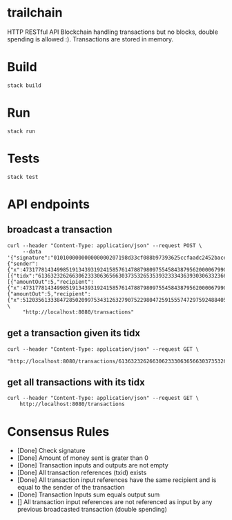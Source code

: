 # trailchain

HTTP RESTful API Blockchain handling transactions but no blocks, double spending is allowed :). Transactions are stored in memory.

# Build

``` 
stack build
``` 

# Run

``` 
stack run
``` 

# Tests

``` 
stack test
```

# API endpoints

## broadcast a transaction

```
curl --header "Content-Type: application/json" --request POST \
     --data '{"signature":"010100000000000000207198d33cf088b97393625ccfaadc2452bace4c15392333b15e52d5beae190eb10101000000000000002041aeff00e1790c0f3e320bd314f90758546f6115c7c5eb93dcd72655d81dbd11","header":{"sender":{"x":47317781434998519134393192415857614788798097554584387956200006799059179644219,"y":68245738562408087547057606020649782791502732612305366696251642247492949451659},"tin":[{"tidx":"61363232626630623330636566303735326535393233343639303063323664653037316638383065316166396434373233623337656235346536363433313861","position":1}],"tout":[{"amountOut":5,"recipient":{"x":47317781434998519134393192415857614788798097554584387956200006799059179644219,"y":68245738562408087547057606020649782791502732612305366696251642247492949451659}},{"amountOut":5,"recipient":{"x":51203561333847285020997534312632790752298047259155574729759248840534991758256,"y":3385028031810582993302291603005968454359108847405784436673155704231035446737}}]}}' \
	 "http://localhost:8080/transactions"
```

## get a transaction given its tidx

```
curl --header "Content-Type: application/json" --request GET \
     "http://localhost:8080/transactions/61363232626630623330636566303735326535393233343639303063323664653037316638383065316166396434373233623337656235346536363433313861"
```

## get all transactions with its tidx

```
curl --header "Content-Type: application/json" --request GET \
	http://localhost:8080/transactions
```

# Consensus Rules 

- [Done] Check signature
- [Done] Amount of money sent is grater than 0
- [Done] Transaction inputs and outputs are not empty
- [Done] All transaction references (txid) exists
- [Done] All transaction input references have the same recipient and is equal to the sender of the transaction
- [Done] Transaction Inputs sum equals output sum
- [] All transaction input references are not referenced as input by any previous broadcasted transaction (double spending)



